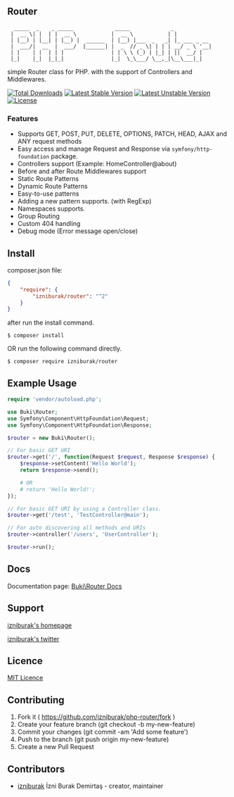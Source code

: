 ## Router
```
  _____  _    _ _____             _____             _            
 |  __ \| |  | |  __ \           |  __ \           | |           
 | |__) | |__| | |__) |  ______  | |__) |___  _   _| |_ ___ _ __
 |  ___/|  __  |  ___/  |______| |  _  // _ \| | | | __/ _ \ '__|
 | |    | |  | | |               | | \ \ (_) | |_| | ||  __/ |   
 |_|    |_|  |_|_|               |_|  \_\___/ \__,_|\__\___|_|   

```
simple Router class for PHP. with the support of Controllers and Middlewares.

[![Total Downloads](https://poser.pugx.org/izniburak/router/d/total.svg)](https://packagist.org/packages/izniburak/router)
[![Latest Stable Version](https://poser.pugx.org/izniburak/router/v/stable.svg)](https://packagist.org/packages/izniburak/router)
[![Latest Unstable Version](https://poser.pugx.org/izniburak/router/v/unstable.svg)](https://packagist.org/packages/izniburak/router)
[![License](https://poser.pugx.org/izniburak/router/license.svg)](https://packagist.org/packages/izniburak/router)

### Features
- Supports GET, POST, PUT, DELETE, OPTIONS, PATCH, HEAD, AJAX and ANY request methods
- Easy access and manage Request and Response via `symfony/http-foundation` package.
- Controllers support (Example: HomeController@about)
- Before and after Route Middlewares support
- Static Route Patterns
- Dynamic Route Patterns
- Easy-to-use patterns
- Adding a new pattern supports. (with RegExp)
- Namespaces supports.
- Group Routing
- Custom 404 handling
- Debug mode (Error message open/close)

## Install

composer.json file:
```json
{
    "require": {
        "izniburak/router": "^2"
    }
}
```
after run the install command.
```
$ composer install
```

OR run the following command directly.

```
$ composer require izniburak/router
```

## Example Usage
```php
require 'vendor/autoload.php';

use Buki\Router;
use Symfony\Component\HttpFoundation\Request;
use Symfony\Component\HttpFoundation\Response;

$router = new Buki\Router();

// For basic GET URI
$router->get('/', function(Request $request, Response $response) {
    $response->setContent('Hello World');
    return $response->send();

    # OR
    # return 'Hello World!';
});

// For basic GET URI by using a Controller class.
$router->get('/test', 'TestController@main');

// For auto discovering all methods and URIs
$router->controller('/users', 'UserController');

$router->run();
```

## Docs
Documentation page: [Buki\Router Docs][doc-url]

## Support
[izniburak's homepage][author-url]

[izniburak's twitter][twitter-url]

## Licence
[MIT Licence][mit-url]

## Contributing

1. Fork it ( https://github.com/izniburak/php-router/fork )
2. Create your feature branch (git checkout -b my-new-feature)
3. Commit your changes (git commit -am 'Add some feature')
4. Push to the branch (git push origin my-new-feature)
5. Create a new Pull Request

## Contributors

- [izniburak](https://github.com/izniburak) İzni Burak Demirtaş - creator, maintainer

[mit-url]: http://opensource.org/licenses/MIT
[doc-url]: https://github.com/izniburak/php-router/wiki/1.-Home
[author-url]: http://burakdemirtas.org
[twitter-url]: https://twitter.com/izniburak
